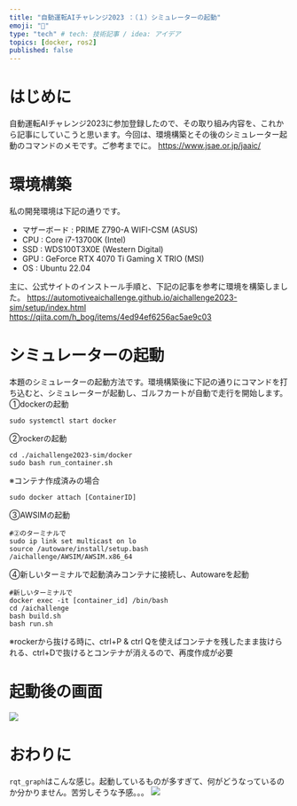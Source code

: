 ```yaml
---
title: "自動運転AIチャレンジ2023 ：（１）シミュレーターの起動"
emoji: "🚙"
type: "tech" # tech: 技術記事 / idea: アイデア
topics: [docker, ros2]
published: false
---
```


# はじめに

自動運転AIチャレンジ2023に参加登録したので、その取り組み内容を、これから記事にしていこうと思います。今回は、環境構築とその後のシミュレーター起動のコマンドのメモです。ご参考までに。
https://www.jsae.or.jp/jaaic/

# 環境構築
私の開発環境は下記の通りです。

- マザーボード : PRIME Z790-A WIFI-CSM (ASUS)
- CPU : Core i7-13700K (Intel) 
- SSD : WDS100T3X0E (Western Digital)
- GPU : GeForce RTX 4070 Ti Gaming X TRIO (MSI)
- OS  : Ubuntu 22.04

主に、公式サイトのインストール手順と、下記の記事を参考に環境を構築しました。
https://automotiveaichallenge.github.io/aichallenge2023-sim/setup/index.html
https://qiita.com/h_bog/items/4ed94ef6256ac5ae9c03

# シミュレーターの起動
本題のシミュレーターの起動方法です。環境構築後に下記の通りにコマンドを打ち込むと、シミュレーターが起動し、ゴルフカートが自動で走行を開始します。
①dockerの起動
```
sudo systemctl start docker
```
②rockerの起動
```
cd ./aichallenge2023-sim/docker
sudo bash run_container.sh
```

※コンテナ作成済みの場合
``` 
sudo docker attach [ContainerID]
```
③AWSIMの起動
```
#②のターミナルで
sudo ip link set multicast on lo
source /autoware/install/setup.bash
/aichallenge/AWSIM/AWSIM.x86_64
 ```
④新しいターミナルで起動済みコンテナに接続し、Autowareを起動
```
#新しいターミナルで
docker exec -it [container_id] /bin/bash
cd /aichallenge
bash build.sh
bash run.sh
```
※rockerから抜ける時に、ctrl+P & ctrl Qを使えばコンテナを残したまま抜けられる、ctrl+Dで抜けるとコンテナが消えるので、再度作成が必要

# 起動後の画面
![](https://storage.googleapis.com/zenn-user-upload/06bb859ad408-20230730.png)


# おわりに
```rqt_graph```はこんな感じ。起動しているものが多すぎて、何がどうなっているのか分かりません。苦労しそうな予感。。。
![](https://storage.googleapis.com/zenn-user-upload/446cbe16582f-20230730.png)